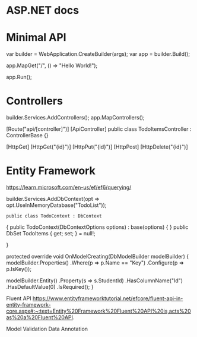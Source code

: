 # ASP.NET docs

# Minimal API

var builder = WebApplication.CreateBuilder(args);
var app = builder.Build();

app.MapGet("/", () => "Hello World!");

app.Run();

# Controllers

builder.Services.AddControllers();
app.MapControllers();

[Route("api/[controller]")]
[ApiController]
public class TodoItemsController : ControllerBase {}

[HttpGet]
[HttpGet("{id}")]
[HttpPut("{id}")]
[HttpPost]
[HttpDelete("{id}")]

# Entity Framework

https://learn.microsoft.com/en-us/ef/ef6/querying/

builder.Services.AddDbContext<TodoContext>(opt =>
opt.UseInMemoryDatabase("TodoList"));

    public class TodoContext : DbContext

{
public TodoContext(DbContextOptions<TodoContext> options)
: base(options)
{
}
public DbSet<TodoItem> TodoItems { get; set; } = null!;

}

protected override void OnModelCreating(DbModelBuilder modelBuilder)
{
modelBuilder.Properties()
.Where(p => p.Name == "Key")
.Configure(p => p.IsKey());

modelBuilder.Entity<Student>()
.Property(s => s.StudentId)
.HasColumnName("Id")
.HasDefaultValue(0)
.IsRequired();
}

Fluent API
https://www.entityframeworktutorial.net/efcore/fluent-api-in-entity-framework-core.aspx#:~:text=Entity%20Framework%20Fluent%20API%20is,acts%20as%20a%20Fluent%20API.

Model Validation Data Annotation

<!-- [Required] -->
<!-- [StringLength(100)] -->
<!-- [StringLength(8, ErrorMessage = "Name length can't be more than 8.")] -->
<!-- [DataType(DataType.Date)] -->
<!-- [Display(Name = "Release Date")] -->
<!-- [Range(0, 999.99)] -->
<!-- [AcceptVerbs("GET", "POST")] -->
<!-- [ValidateNever] -->
<!-- [CreditCard] -->
<!-- [Compare] -->
<!-- [EmailAddress] -->
<!-- [Phone] -->
<!-- [RegularExpression] -->
<!-- [Url] -->
<!-- [Remote] -->
